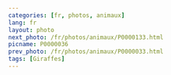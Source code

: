 ```yaml
---
categories: [fr, photos, animaux]
lang: fr
layout: photo
next_photo: /fr/photos/animaux/P0000133.html
picname: P0000036
prev_photo: /fr/photos/animaux/P0000033.html
tags: [Giraffes]
---
```

